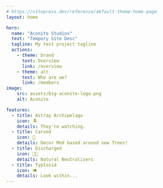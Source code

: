 ```yaml
---
# https://vitepress.dev/reference/default-theme-home-page
layout: home

hero:
  name: "Aconite Studios"
  text: "Tempory Site Desc"
  tagline: My test project tagline
  actions:
    - theme: brand
      text: Overview
      link: /overview
    - theme: alt
      text: Who are we?
      link: /members
image:
    src: assets/big-aconite-logo.png
    alt: Aconite

features:
  - title: Astray Archipelago 
    icon: 🏝️
    details: They're watching.
  - title: Carved 
    icon: 🌳
    details: Decor Mod based around new Trees!
  - title: Discharged
    icon: 🍄‍🟫
    details: Natural Neutralisers
  - title: Typlosid
    icon: 👁️
    details: Look within...
---
```


